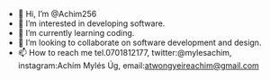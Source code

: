 - 👋 Hi, I’m @Achim256
- 👀 I’m interested in developing software.
- 🌱 I’m currently learning coding.
- 💞️ I’m looking to collaborate on software development and design.
- 📫 How to reach me tel.0701812177, twitter:@mylesachim, instagram:Achím Mylés Úg, email:atwongyeireachim@gmail.com

<!---
Achim256/Achim256 is a ✨ special ✨ repository because its `README.md` (this file) appears on your GitHub profile.
You can click the Preview link to take a look at your changes.
--->
